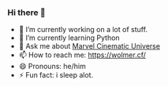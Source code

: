 ### Hi there 👋

- 🔭 I’m currently working on a lot of stuff.
- 🌱 I’m currently learning Python
- 💬 Ask me about [Marvel Cinematic Universe](https://www.marvel.com/)
- 📫 How to reach me: https://wolmer.cf/
- 😄 Pronouns: he/him
- ⚡ Fun fact: i sleep alot.

